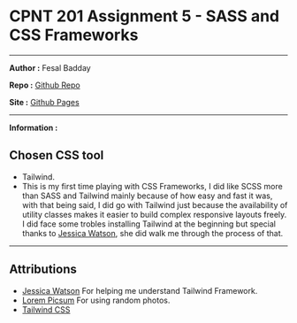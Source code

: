 # CPNT 201 Assignment 5 - SASS and CSS Frameworks

---

**Author :** Fesal Badday

**Repo :** [Github Repo](https://github.com/FesalBadday/cpnt201-a5)

**Site :** [Github Pages](https://FesalBadday.github.io/cpnt201-a5)

---

**Information :**

 ## Chosen CSS tool 
 - Tailwind.
 - This is my first time playing with CSS Frameworks, I did like SCSS more than SASS and Tailwind mainly because of how easy and fast it was, with that being said, I did go with Tailwind just because the availability of utility classes makes it easier to build complex responsive layouts freely. I did face some trobles installing Tailwind at the beginning but special thanks to [Jessica Watson](https://github.com/Enyorose), she did walk me through the process of that.

 ---

## Attributions
- [Jessica Watson](https://github.com/Enyorose) For helping me understand Tailwind Framework.
- [Lorem Picsum](https://picsum.photos) For using random photos.
- [Tailwind CSS](https://tailwindcss.com)